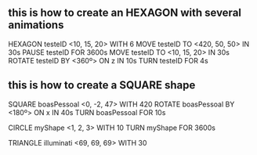 ## this is how to create an HEXAGON with several animations
HEXAGON testeID <10, 15, 20> WITH 6
MOVE testeID TO <420, 50, 50> IN 30s
PAUSE testeID FOR 3600s
MOVE testeID TO <10, 15, 20> IN 30s
ROTATE testeID BY <360º> ON z IN 10s
TURN testeID <BLUE> FOR 4s

## this is how to create a SQUARE shape
SQUARE boasPessoal <0, -2, 47> WITH 420 
ROTATE boasPessoal BY <180º> ON x IN 40s
TURN boasPessoal <BLUE> FOR 10s

CIRCLE myShape <1, 2, 3> WITH 10
TURN myShape <MAGENTA> FOR 3600s

TRIANGLE illuminati <69, 69, 69> WITH 30
